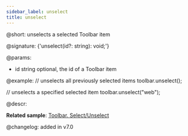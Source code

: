 ```yaml
---
sidebar_label: unselect
title: unselect
---          
```


@short: unselects a selected Toolbar item

@signature: {'unselect(id?: string): void;'}

@params:
- id	string  optional, the id of a Toolbar item

@example:
// unselects all previously selected items
toolbar.unselect();
 
// unselects a specified selected item
toolbar.unselect("web");

@descr:

**Related sample**: [Toolbar. Select/Unselect](https://snippet.dhtmlx.com/mi7qjwg2)

@changelog:
added in v7.0

[comment]: # (@related: toolbar/common_methods.md#selectingunselecting-an-item)

[comment]: # (@relatedapi: toolbar/api/toolbar_select_method.md toolbar/api/toolbar_isselected_method.md toolbar/api/toolbar_getselected_method.md)
